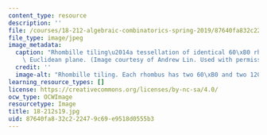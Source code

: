 ```yaml
---
content_type: resource
description: ''
file: /courses/18-212-algebraic-combinatorics-spring-2019/87640fa832c222479c69e9518d0555b3_18-212s19.jpg
file_type: image/jpeg
image_metadata:
  caption: "Rhombille tiling\u2014a tessellation of identical 60\xB0 rhombi on the\
    \ Euclidean plane. (Image courtesy of Andrew Lin. Used with permission.)"
  credit: ''
  image-alt: "Rhombille tiling. Each rhombus has two 60\xB0 and two 120\xB0 angles."
learning_resource_types: []
license: https://creativecommons.org/licenses/by-nc-sa/4.0/
ocw_type: OCWImage
resourcetype: Image
title: 18-212s19.jpg
uid: 87640fa8-32c2-2247-9c69-e9518d0555b3
---
```


